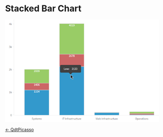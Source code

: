 # Stacked Bar Chart

![Stacked Bar Chart](../assets/picassoStackedBarchart.png)



[← QdtPicasso](../)